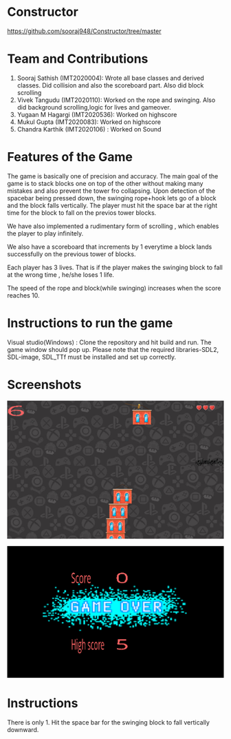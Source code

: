 # Constructor

https://github.com/sooraj948/Constructor/tree/master

# Team and Contributions
1. Sooraj Sathish (IMT2020004): Wrote all base classes and derived classes. Did collision and also the scoreboard part. Also did block scrolling
2. Vivek Tangudu (IMT2020110): Worked on the rope and swinging. Also did background scrolling,logic for lives and gameover.
3. Yugaan M Hagargi (IMT2020536): Worked on highscore
4. Mukul Gupta (IMT2020083): Worked on highscore
5. Chandra Karthik (IMT2020106) : Worked on Sound

# Features of the Game
The game is basically one of precision and accuracy. The main goal of the game is to stack blocks one on top of the other without making many mistakes and also prevent the tower fro collapsing. Upon detection of the spacebar being pressed down, the swinging rope+hook lets go of a block and the block falls vertically. The player must hit the space bar at the right time for the block to fall on the previos tower blocks.

We have also implemented a rudimentary form of scrolling , which enables the player to play infinitely.

We also have a scoreboard that increments by 1 everytime a block lands successfully on the previous tower of blocks.

Each player has 3 lives. That is if the player makes the swinging block to fall at the wrong time , he/she loses 1 life. 

The speed of the rope and block(while swinging) increases when the score reaches 10.

# Instructions to run the game
 Visual studio(Windows) : Clone the repository and hit build and run. The game window should pop up. Please note that the required libraries-SDL2, SDL-image, SDL_TTf must be installed and set up correctly.


# Screenshots
![During play](https://github.com/sooraj948/Constructor/blob/master/images/Screenshot1.png)


![Gameover](https://github.com/sooraj948/Constructor/blob/master/images/Screenshot%20(19).png)

# Instructions

There is only 1. Hit the space bar for the swinging block to fall vertically downward. 




